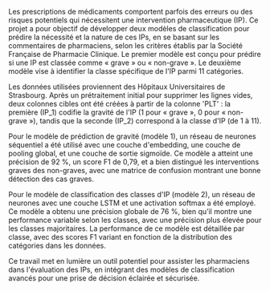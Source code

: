 Les prescriptions de médicaments comportent parfois des erreurs ou des risques potentiels qui nécessitent une intervention pharmaceutique (IP). Ce projet a pour objectif de développer deux modèles de classification pour prédire la nécessité et la nature de ces IPs, en se basant sur les commentaires de pharmaciens, selon les critères établis par la Société Française de Pharmacie Clinique. Le premier modèle est conçu pour prédire si une IP est classée comme « grave » ou « non-grave ». Le deuxième modèle vise à identifier la classe spécifique de l'IP parmi 11 catégories.

Les données utilisées proviennent des Hôpitaux Universitaires de Strasbourg. Après un prétraitement initial pour supprimer les lignes vides, deux colonnes cibles ont été créées à partir de la colonne 'PLT' : la première (IP_1) codifie la gravité de l'IP (1 pour « grave », 0 pour « non-grave »), tandis que la seconde (IP_2) correspond à la classe d'IP (de 1 à 11).

Pour le modèle de prédiction de gravité (modèle 1), un réseau de neurones séquentiel a été utilisé avec une couche d'embedding, une couche de pooling global, et une couche de sortie sigmoïde. Ce modèle a atteint une précision de 92 %, un score F1 de 0,79, et a bien distingué les interventions graves des non-graves, avec une matrice de confusion montrant une bonne détection des cas graves.  

Pour le modèle de classification des classes d'IP (modèle 2), un réseau de neurones avec une couche LSTM et une activation softmax a été employé. Ce modèle a obtenu une précision globale de 76 %, bien qu’il montre une performance variable selon les classes, avec une précision plus élevée pour les classes majoritaires. La performance de ce modèle est détaillée par classe, avec des scores F1 variant en fonction de la distribution des catégories dans les données.

Ce travail met en lumière un outil potentiel pour assister les pharmaciens dans l'évaluation des IPs, en intégrant des modèles de classification avancés pour une prise de décision éclairée et sécurisée.
